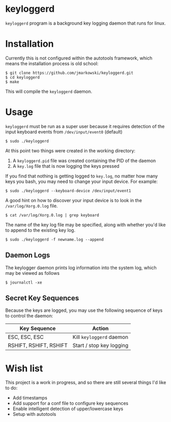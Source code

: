 # keyloggerd

`keyloggerd` program is a background key logging daemon that runs for linux.

# Installation

Currently this is not configured within the autotools framework, which means the
installation process is old school:

```
$ git clone https://github.com/jmarkowski/keyloggerd.git
$ cd keyloggerd
$ make
```

This will compile the `keyloggerd` daemon.

# Usage

`keyloggerd` must be run as a super user because it requires detection of the
input keyboard events from `/dev/input/event0` (default)

```
$ sudo ./keyloggerd
```

At this point two things were created in the working directory:

1. A `keyloggerd.pid` file was created containing the PID of the daemon
2. A `key.log` file that is now logging the keys pressed

If you find that nothing is getting logged to `key.log`, no matter how many keys
you bash, you may need to change your input device. For example:

```
$ sudo ./keyloggerd --keyboard-device /dev/input/event1
```

A good hint on how to discover your input device is to look in the
`/var/log/Xorg.0.log` file.

```
$ cat /var/log/Xorg.0.log | grep keyboard
```

The name of the key log file may be specified, along with whether you'd like to
append to the existing key log.

```
$ sudo ./keyloggerd -f newname.log --append
```

## Daemon Logs

The keylogger daemon prints log information into the system log, which may be
viewed as follows

```
$ journalctl -xe
```

## Secret Key Sequences

Because the keys are logged, you may use the following sequence of keys to
control the daemon:

Key Sequence | Action
-------------|-------
ESC, ESC, ESC | Kill `keyloggerd` daemon
RSHIFT, RSHIFT, RSHIFT | Start / stop key logging


# Wish list

This project is a work in progress, and so there are still several things I'd
like to do:

* Add timestamps
* Add support for a conf file to configure key sequences
* Enable intelligent detection of upper/lowercase keys
* Setup with autotools
